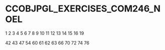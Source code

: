# CCOBJPGL_EXERCISES_COM246_NOEL


1
2
3
4
5
6
7
8
9
10
11
12
13
14
15
16
19

42
43
47
54
60
61
62
63
66
70
72
74
76
